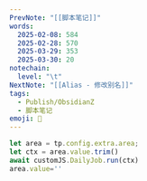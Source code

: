 ```yaml
---
PrevNote: "[[脚本笔记]]"
words:
  2025-02-08: 584
  2025-02-28: 570
  2025-03-29: 353
  2025-03-30: 20
notechain:
  level: "\t"
NextNote: "[[Alias - 修改别名]]"
tags:
  - Publish/ObsidianZ
  - 脚本笔记
emoji: 📣
---
```




```js //templater
let area = tp.config.extra.area;
let ctx = area.value.trim()
await customJS.DailyJob.run(ctx)
area.value=''
```



